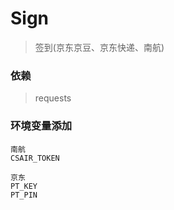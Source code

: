 # Sign
> 签到(京东京豆、京东快递、南航)


### 依赖
> requests

### 环境变量添加

```nashorn js
南航
CSAIR_TOKEN

京东
PT_KEY 
PT_PIN
```
